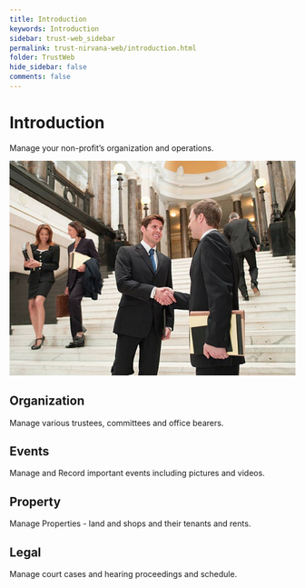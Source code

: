```yaml
---
title: Introduction
keywords: Introduction
sidebar: trust-web_sidebar
permalink: trust-nirvana-web/introduction.html
folder: TrustWeb
hide_sidebar: false
comments: false
---
```



# Introduction

Manage your non-profit’s organization and operations.

![](/images/BannerImage.jpg)


## Organization

Manage various trustees, committees and office bearers. 

## Events

Manage and Record important events including pictures and videos. 

## Property

Manage Properties - land and shops and their tenants and rents.

## Legal

Manage court cases and hearing proceedings and schedule.


